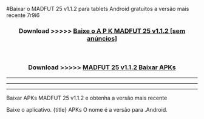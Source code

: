 #Baixar o MADFUT 25 v1.1.2  para tablets Android gratuitos a versão mais recente 7r9i6


<div align="center">
<h3>Download >>>>> <a href="https://pt-web.web.app/?pt= MADFUT 25 v1.1.2">Baixe o A P K MADFUT 25 v1.1.2 [sem anúncios]</a></h3><br>

<h3>Download >>>>> <a href="https://pt-web.web.app/?pt= MADFUT 25 v1.1.2">MADFUT 25 v1.1.2 Baixar APKs</a></h3>
</div>

----------------------------------------------------------

----------------------------------------------------------

----------------------------------------------------------

Baixar APKs MADFUT 25 v1.1.2 e obtenha a versão mais recente

Baixe o aplicativo. {title} APKs O nome é a versão para .Android.


